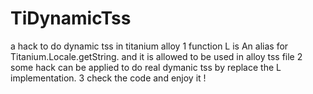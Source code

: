 TiDynamicTss
============

a hack to do dynamic tss in titanium alloy
	1 function L is An alias for Titanium.Locale.getString.
	  and it is allowed to be used in alloy tss file
    2 some hack can be applied to do real dymanic tss by replace the L implementation.
	3 check the code and enjoy it !
